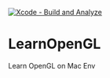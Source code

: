 [![Xcode - Build and Analyze](https://github.com/loypt/LearnOpenGL/actions/workflows/xcode-build.yml/badge.svg)](https://github.com/loypt/LearnOpenGL/actions/workflows/xcode-build.yml)
# LearnOpenGL
Learn OpenGL on Mac Env
